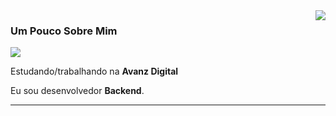 <img align='right' src="https://github-readme-stats.vercel.app/api?username=Christian652&show_icons=true&title_color=783c00&text_color=af552e&icon_color=783c00&bg_color=f8efd4&cache_seconds=2300">

### Um Pouco Sobre Mim

<img src="https://img.shields.io/static/v1?label=Overview&message=CHRISTIAN&color=f8efd4&style=for-the-badge&logo=GitHub">

<p>

Estudando/trabalhando na **Avanz Digital**<br/>

Eu sou desenvolvedor **Backend**.

</p>
<hr>

